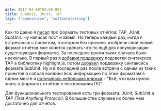 ```yaml
---
date: 2017-04-08T00:00:00Z
title: SubUnit, JUnit, TAP
tags: ["opensource", "softwaretesting"]
---
```


Как-то давно я [писал](/2014/12/15/test-results-formats.html) про форматы
тестовых отчётов: TAP, JUnit, SubUnit. Ну написал пост и забыл. Но теперь
каждый раз, когда я встречаюсь с проектом, в котором без причины изобрели свой
новый формат отчётов мне хочется сделать что-то ещё для популяризации
существующих форматов. За последнее время таких случаев было несколько.  В
первый раз я [добавил поддержку](https://highlightjs.org/#news-95) подсветки
синтаксиса TAP в библиотеку highlight.js, потом
[добавил](https://highlightjs.org/#news-96) поддержку синтаксиса формата
SubUnit. Ну и в последний раз после встречи с одним из таких проектов я собрал
воедино всю информацию по этим форматам в одном месте и [получилась небольшая
книжка](https://gist.github.com/ligurio/6efa8576e175fa0fb5d04cfe5c85a2a5) -
"Всё, что вам нужно знать о форматах отчётов в тестировании ПО".

Для функционального тестирования есть три формата: *JUnit, SubUnit и TAP (Test
Anything Protocol)*. В большинстве случаев их более чем достаточно для отчётов.
